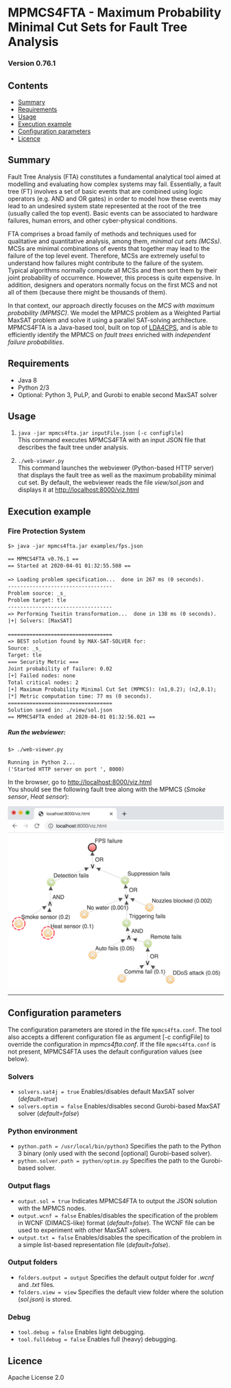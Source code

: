# MPMCS4FTA - Maximum Probability Minimal Cut Sets for Fault Tree Analysis
### Version 0.76.1

## Contents
- [Summary](#summary)
- [Requirements](#requirements)
- [Usage](#usage)
- [Execution example](#execution-example)
- [Configuration parameters](#configuration-parameters)
- [Licence](#licence)

## Summary
Fault Tree Analysis (FTA) constitutes a fundamental analytical tool aimed at modelling and evaluating how complex systems may fail.
Essentially, a fault tree (FT) involves a set of basic events that are combined using logic operators (e.g. AND and OR gates) in order to model how these events may lead to an undesired system state represented at the root of the tree (usually called the top event).
Basic events can be associated to hardware failures, human errors, and other cyber-physical conditions.

FTA comprises a broad family of methods and techniques used for qualitative and quantitative analysis, among them, *minimal cut sets (MCSs)*.
MCSs are minimal combinations of events that together may lead to the failure of the top level event.
Therefore, MCSs are extremely useful to understand how failures might contribute to the failure of the system.
Typical algorithms normally compute all MCSs and then sort them by their joint probability of occurrence.
However, this process is quite expensive.
In addition, designers and operators normally focus on the first MCS and not all of them (because there might be thousands of them). 

In that context, our approach directly focuses on the *MCS with maximum probability (MPMSC)*.
We model the MPMCS problem as a Weighted Partial MaxSAT problem and solve it using a parallel SAT-solving architecture.
MPMCS4FTA is a Java-based tool, built on top of [LDA4CPS](https://github.com/mbarrere/lda4cps), and is able to efficiently identify the MPMCS on *fault trees* enriched with *independent failure probabilities*.


## Requirements
* Java 8
* Python 2/3
* Optional: Python 3, PuLP, and Gurobi to enable second MaxSAT solver

## Usage

1. ```java -jar mpmcs4fta.jar inputFile.json [-c configFile]```  
This command executes MPMCS4FTA with an input JSON file that describes the fault tree under analysis.

2. ```./web-viewer.py```  
This command launches the webviewer (Python-based HTTP server) that displays the fault tree as well as the maximum probability minimal cut set.
By default, the webviewer reads the file *view/sol.json* and displays it at [http://localhost:8000/viz.html](http://localhost:8000/viz.html)

## Execution example
### Fire Protection System
```
$> java -jar mpmcs4fta.jar examples/fps.json
```
```
== MPMCS4FTA v0.76.1 ==
== Started at 2020-04-01 01:32:55.508 ==

=> Loading problem specification...  done in 267 ms (0 seconds).
----------------------------------
Problem source: _s_
Problem target: tle
----------------------------------
=> Performing Tseitin transformation...  done in 138 ms (0 seconds).
|+| Solvers: [MaxSAT]

==================================
=> BEST solution found by MAX-SAT-SOLVER for:
Source: _s_
Target: tle
=== Security Metric ===
Joint probability of failure: 0.02
[+] Failed nodes: none
Total critical nodes: 2
[+] Maximum Probability Minimal Cut Set (MPMCS): (n1,0.2); (n2,0.1);
[*] Metric computation time: 77 ms (0 seconds).
==================================
Solution saved in: ./view/sol.json
== MPMCS4FTA ended at 2020-04-01 01:32:56.021 ==
```

##### Run the webviewer:
```
$> ./web-viewer.py
```
```
Running in Python 2...
('Started HTTP server on port ', 8000)
```
In the browser, go to [http://localhost:8000/viz.html](http://localhost:8000/viz.html)  
You should see the following fault tree along with the MPMCS (*Smoke sensor*, *Heat sensor*):

![Screenshot - simple example](https://github.com/mbarrere/mpmcs4fta/blob/master/screenshots/fire-protection-system.png)

---

## Configuration parameters

The configuration parameters are stored in the file `mpmcs4fta.conf`.
The tool also accepts a different configuration file as argument [-c configFile] to override the configuration in *mpmcs4fta.conf*. If the file `mpmcs4fta.conf` is not present, MPMCS4FTA uses the default configuration values (see below).

### Solvers
* ```solvers.sat4j = true``` Enables/disables default MaxSAT solver (*default=true*)
* ```solvers.optim = false``` Enables/disables second Gurobi-based MaxSAT solver (*default=false*)

### Python environment
* ```python.path = /usr/local/bin/python3``` Specifies the path to the Python 3 binary (only used with the second [optional] Gurobi-based solver).
* ```python.solver.path = python/optim.py``` Specifies the path to the Gurobi-based solver.

### Output flags
* ```output.sol = true``` Indicates MPMCS4FTA to output the JSON solution with the MPMCS nodes.
* ```output.wcnf = false``` Enables/disables the specification of the problem in WCNF (DIMACS-like) format (*default=false*). The WCNF file can be used to experiment with other MaxSAT solvers.
* ```output.txt = false``` Enables/disables the specification of the problem in a simple list-based representation file (*default=false*).


### Output folders
* ```folders.output = output``` Specifies the default output folder for *.wcnf* and *.txt* files.
* ```folders.view = view``` Specifies the default view folder where the solution (*sol.json*) is stored.

### Debug
* ```tool.debug = false``` Enables light debugging.
* ```tool.fulldebug = false``` Enables full (heavy) debugging.

## Licence
Apache License 2.0
